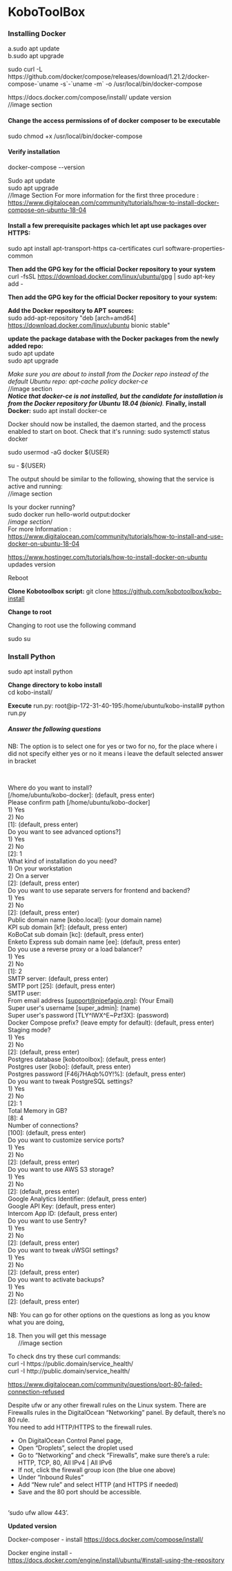 # KoboToolBox
<b><h3>Installing Docker</h3></b>
  a.sudo apt update<br>
  b.sudo apt upgrade
  <p>sudo curl -L https://github.com/docker/compose/releases/download/1.21.2/docker-compose-`uname -s`-`uname -m` -o /usr/local/bin/docker-compose</p>
  https://docs.docker.com/compose/install/  update version<br>
  //image section
  
  <h4><b>Change the access permissions of of docker composer to be executable</b></h4>
sudo chmod +x /usr/local/bin/docker-compose

<h4><b>Verify installation</b></h4>
docker-compose --version

Sudo apt update<br>
sudo apt upgrade<br>
//Image Section
For more information for the first three procedure : https://www.digitalocean.com/community/tutorials/how-to-install-docker-compose-on-ubuntu-18-04

<h4><b>Install a few prerequisite packages which let apt use packages over HTTPS:</b></h4>
<p>sudo apt install apt-transport-https ca-certificates curl software-properties-common</p>

<b>Then add the GPG key for the official Docker repository to your system</b><br>
curl -fsSL https://download.docker.com/linux/ubuntu/gpg | sudo apt-key add -

<b>Then add the GPG key for the official Docker repository to your system:</b>

 <b>Add the Docker repository to APT sources:</b><br>
sudo add-apt-repository "deb [arch=amd64] https://download.docker.com/linux/ubuntu bionic stable"

<b>update the package database with the Docker packages from the newly added repo:</b>    
sudo apt update<br>
sudo apt upgrade

*Make sure you are about to install from the Docker repo instead of the default Ubuntu repo:
apt-cache policy docker-ce*<br>
//image section<br>
*<b>Notice that docker-ce is not installed, but the candidate for installation is from the Docker repository for Ubuntu 18.04 (bionic)</b>.*
<b>Finally, install Docker:</b>
sudo apt install docker-ce

<p>Docker should now be installed, the daemon started, and the process enabled to start on boot. Check that it's running:
sudo systemctl status docker</p>

sudo usermod -aG docker ${USER}<br>

su - ${USER}<br>

The output should be similar to the following, showing that the service is active and running:<br>
//image section<br>

Is your docker running?<br>
sudo docker run hello-world
output:docker <br>
/*image section*/<br>
For more Information : https://www.digitalocean.com/community/tutorials/how-to-install-and-use-docker-on-ubuntu-18-04

https://www.hostinger.com/tutorials/how-to-install-docker-on-ubuntu updades version<br>

Reboot

<b>Clone Kobotoolbox script:</b>
git clone https://github.com/kobotoolbox/kobo-install

<b> Change to root</b> 
  <p>Changing to root use the following command</p>
  sudo su

<h3><b>Install Python</b></h3>
sudo apt install python

<b>Change directory to kobo install</b><br>
cd kobo-install/

<b> Execute</b>
run.py:  root@ip-172-31-40-195:/home/ubuntu/kobo-install# python run.py

<h5>Answer the following questions</h5>
<p>NB: The option is to select one for yes or two for no, for the place where i did not specify either yes or  no it means i leave the default selected answer in bracket</p><br> 

Where do you want to install? <br>
[/home/ubuntu/kobo-docker]: (default, press enter)<br>
Please confirm path [/home/ubuntu/kobo-docker]<br>
    1) Yes<br>
    2) No<br>
[1]: (default, press enter)<br>
Do you want to see advanced options?]<br>
    1) Yes<br>
    2) No<br>
[2]: 1<br>
What kind of installation do you need?<br>
    1) On your workstation<br>
    2) On a server<br>
[2]: (default, press enter)<br>
Do you want to use separate servers for frontend and backend?<br>
    1) Yes<br>
    2) No<br>
[2]: (default, press enter)<br>
Public domain name [kobo.local]: (your domain name)<br>
KPI sub domain [kf]: (default, press enter)<br>
KoBoCat sub domain [kc]: (default, press enter)<br>
Enketo Express sub domain name [ee]: (default, press enter)<br>
Do you use a reverse proxy or a load balancer?<br>
    1) Yes<br>
    2) No<br>
[1]: 2<br>
SMTP server: (default, press enter)<br>
SMTP port [25]: (default, press enter)<br>
SMTP user: <br>
From email address [support@nipefagio.org]: (Your Email)<br>
Super user's username [super_admin]: (name)<br>
Super user's password [TLY^lWX^E~Pzf3X]: (password)<br>
Docker Compose prefix? (leave empty for default): (default, press enter)<br>
Staging mode?<br>
    1) Yes<br>
    2) No<br>
[2]: (default, press enter)<br>
Postgres database [kobotoolbox]: (default, press enter)<br>
Postgres user [kobo]: (default, press enter)<br>
Postgres password [F46j7HAqb%0Y!%]: (default, press enter)<br>
Do you want to tweak PostgreSQL settings?<br>
    1) Yes<br>
    2) No<br>
[2]: 1<br>
Total Memory in GB?<br>
[8]: 4<br>
Number of connections?<br>
[100]: (default, press enter)<br>
Do you want to customize service ports?<br>
    1) Yes<br>
    2) No<br>
[2]: (default, press enter)<br>
Do you want to use AWS S3 storage?<br>
    1) Yes<br>
    2) No<br>
[2]: (default, press enter)<br>
Google Analytics Identifier: (default, press enter)<br>
Google API Key: (default, press enter)<br>
Intercom App ID: (default, press enter)<br>
Do you want to use Sentry?<br>
    1) Yes<br>
    2) No<br>
[2]: (default, press enter)<br>
Do you want to tweak uWSGI settings?<br>
    1) Yes<br>
    2) No<br>
[2]: (default, press enter)<br>
Do you want to activate backups?<br>
    1) Yes<br>
    2) No<br>
[2]: (default, press enter)<br>

NB: You can go for other options on the questions as long as you know what you are doing,<br> 


18. Then you will get this message<br>
//image section<br>
<p>
To check dns try these curl commands:<br>
curl -I https://public.domain/service_health/<br>
curl -I http://public.domain/service_health/</p>

https://www.digitalocean.com/community/questions/port-80-failed-connection-refused<br>
<p>Despite ufw or any other firewall rules on the Linux system. There are Firewalls rules in the DigitalOcean “Networking” panel. By default, there’s no 80 rule.<br>
You need to add HTTP/HTTPS to the firewall rules.</p>
<ul>
  <li>On DigitalOcean Control Panel page,</li>
  <li>Open “Droplets”, select the droplet used</li>
<li>Go to “Networking” and check “Firewalls”, make sure there’s a rule: HTTP, TCP, 80, All IPv4 | All IPv6</li>
  <li>If not, click the firewall group icon (the blue one above)</li>
  <li>Under “Inbound Rules”</li>
  <li>Add “New rule” and select HTTP (and HTTPS if needed)</li>
  <li>Save and the 80 port should be accessible.</li><br>
  </ul>
<p>‘sudo ufw allow 443’.</p>

<b>Updated version</b>

Docker-composer - install https://docs.docker.com/compose/install/

Docker engine install - https://docs.docker.com/engine/install/ubuntu/#install-using-the-repository 













